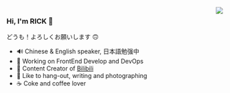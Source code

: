 <img align="right" src="https://github-readme-stats.vercel.app/api/top-langs/?username=sakowei&layout=compact">

### Hi, I'm RICK 👋
どうも！よろしくお願いします 🙃

- 🔊 Chinese & English speaker, 日本語勉强中
- 📘 Working on FrontEnd Develop and DevOps
- 🎥 Content Creator of [Bilibili](https://space.bilibili.com/123384044)
- 📸 Like to hang-out, writing and photographing
- ☕ Coke and coffee lover
